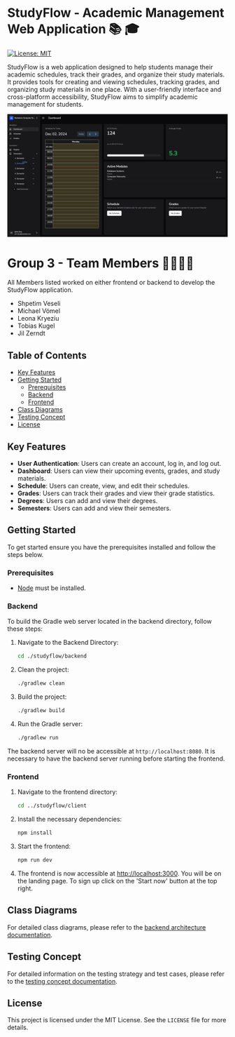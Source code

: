 # StudyFlow - Academic Management Web Application 📚 🎓

[![License: MIT](https://img.shields.io/badge/License-MIT-yellow.svg)](https://opensource.org/licenses/MIT)

StudyFlow is a web application designed to help students manage their academic schedules, track their grades, and organize their study materials. It provides tools for creating and viewing schedules, tracking grades, and organizing study materials in one place. With a user-friendly interface and cross-platform accessibility, StudyFlow aims to simplify academic management for students.

![img.png](docs/assets/img.png)

# Group 3 - Team Members 🧑‍🧑‍🧒‍🧒

All Members listed worked on either frontend or backend to develop the StudyFlow application.

- Shpetim Veseli
- Michael Vömel
- Leona Kryeziu
- Tobias Kugel
- Jil Zerndt

## Table of Contents

- [Key Features](#key-features)
- [Getting Started](#getting-started)
  - [Prerequisites](#prerequisites)
  - [Backend](#backend)
  - [Frontend](#frontend)
- [Class Diagrams](#class-diagrams)
- [Testing Concept](#testing-concept)
- [License](#license)

## Key Features

- **User Authentication**: Users can create an account, log in, and log out.
- **Dashboard**: Users can view their upcoming events, grades, and study materials.
- **Schedule**: Users can create, view, and edit their schedules.
- **Grades**: Users can track their grades and view their grade statistics.
- **Degrees**: Users can add and view their degrees.
- **Semesters**: Users can add and view their semesters.

## Getting Started

To get started ensure you have the prerequisites installed and follow the steps below.

### Prerequisites

- [Node](https://nodejs.org/en) must be installed.

### Backend

To build the Gradle web server located in the backend directory, follow these steps:

1. Navigate to the Backend Directory:
   ```sh
   cd ./studyflow/backend
   ```
2. Clean the project:
   ```sh
   ./gradlew clean
   ```
3. Build the project:
   ```sh
   ./gradlew build
   ```
4. Run the Gradle server:
   ```sh
   ./gradlew run
   ```

The backend server will no be accessible at `http://localhost:8080`.
It is necessary to have the backend server running before starting the frontend.

### Frontend

1. Navigate to the frontend directory:

   ```sh
   cd ../studyflow/client
   ```

2. Install the necessary dependencies:
   ```sh
   npm install
   ```
3. Start the frontend:
   ```sh
   npm run dev
   ```
4. The frontend is now accessible at [http://localhost:3000](http://localhost:3000). You will be on the landing page. To sign up click on the 'Start now' button at the top right.

## Class Diagrams

For detailed class diagrams, please refer to the [backend architecture documentation](https://github.com/mvoemel/studyflow/blob/dev/docs/backendArchitecture.md).

## Testing Concept

For detailed information on the testing strategy and test cases, please refer to the [testing concept documentation](https://github.com/mvoemel/studyflow/blob/dev/docs/testingConcept/Test_Cases.md).

## License

This project is licensed under the MIT License. See the `LICENSE` file for more details.
